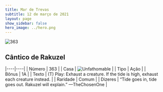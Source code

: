 ```yaml
---
title: Mar de Trevas
subtitle: 12 de março de 2021
layout: page
show_sidebar: false
hero_image: ../hero.png
---
```


![363](https://cdn.keyforgegame.com/media/card_front/pt/496_363_HH7G9976MVM6_pt.png)

## Cântico de Rakuzel

|----|----|
| Número | 363 |
| Casa | ![Unfathomable](https://archonarcana.com/images/thumb/1/10/Unfathomable.png/22px-Unfathomable.png "Abissais") |
| Tipo | Ação |
| Bônus | 1A |
| Texto | (T) Play: Exhaust a creature. If the tide is high, exhaust each creature instead. |
| Raridade | Comum |
| Dizeres | “Tide goes in, tide goes out. Rakuzel will explain.” <softreturn>—The<nonbreak>Chosen<nonbreak>One |
